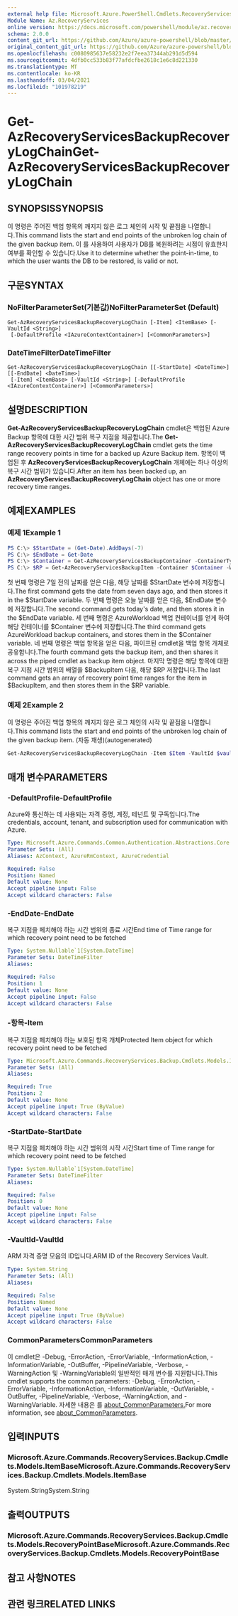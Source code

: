 ```yaml
---
external help file: Microsoft.Azure.PowerShell.Cmdlets.RecoveryServices.Backup.dll-Help.xml
Module Name: Az.RecoveryServices
online version: https://docs.microsoft.com/powershell/module/az.recoveryservices/get-azrecoveryservicesbackuprecoverylogchain
schema: 2.0.0
content_git_url: https://github.com/Azure/azure-powershell/blob/master/src/RecoveryServices/RecoveryServices/help/Get-AzRecoveryServicesBackupRecoveryLogChain.md
original_content_git_url: https://github.com/Azure/azure-powershell/blob/master/src/RecoveryServices/RecoveryServices/help/Get-AzRecoveryServicesBackupRecoveryLogChain.md
ms.openlocfilehash: c0080985637e58232e2f7eea37344ab291d5d594
ms.sourcegitcommit: 4dfb0cc533b83f77afdcfbe2618c1e6c8d221330
ms.translationtype: MT
ms.contentlocale: ko-KR
ms.lasthandoff: 03/04/2021
ms.locfileid: "101978219"
---
```

# <span data-ttu-id="31055-101">Get-AzRecoveryServicesBackupRecoveryLogChain</span><span class="sxs-lookup"><span data-stu-id="31055-101">Get-AzRecoveryServicesBackupRecoveryLogChain</span></span>

## <span data-ttu-id="31055-102">SYNOPSIS</span><span class="sxs-lookup"><span data-stu-id="31055-102">SYNOPSIS</span></span>
<span data-ttu-id="31055-103">이 명령은 주어진 백업 항목의 깨지지 않은 로그 체인의 시작 및 끝점을 나열합니다.</span><span class="sxs-lookup"><span data-stu-id="31055-103">This command lists the start and end points of the unbroken log chain of the given backup item.</span></span> <span data-ttu-id="31055-104">이 를 사용하여 사용자가 DB를 복원하려는 시점이 유효한지 여부를 확인할 수 있습니다.</span><span class="sxs-lookup"><span data-stu-id="31055-104">Use it to determine whether the point-in-time, to which the user wants the DB to be restored, is valid or not.</span></span>

## <span data-ttu-id="31055-105">구문</span><span class="sxs-lookup"><span data-stu-id="31055-105">SYNTAX</span></span>

### <span data-ttu-id="31055-106">NoFilterParameterSet(기본값)</span><span class="sxs-lookup"><span data-stu-id="31055-106">NoFilterParameterSet (Default)</span></span>
```
Get-AzRecoveryServicesBackupRecoveryLogChain [-Item] <ItemBase> [-VaultId <String>]
 [-DefaultProfile <IAzureContextContainer>] [<CommonParameters>]
```

### <span data-ttu-id="31055-107">DateTimeFilter</span><span class="sxs-lookup"><span data-stu-id="31055-107">DateTimeFilter</span></span>
```
Get-AzRecoveryServicesBackupRecoveryLogChain [[-StartDate] <DateTime>] [[-EndDate] <DateTime>]
 [-Item] <ItemBase> [-VaultId <String>] [-DefaultProfile <IAzureContextContainer>] [<CommonParameters>]
```

## <span data-ttu-id="31055-108">설명</span><span class="sxs-lookup"><span data-stu-id="31055-108">DESCRIPTION</span></span>
<span data-ttu-id="31055-109">**Get-AzRecoveryServicesBackupRecoveryLogChain** cmdlet은 백업된 Azure Backup 항목에 대한 시간 범위 복구 지점을 제공합니다.</span><span class="sxs-lookup"><span data-stu-id="31055-109">The **Get-AzRecoveryServicesBackupRecoveryLogChain** cmdlet gets the time range recovery points in time for a backed up Azure Backup item.</span></span>
<span data-ttu-id="31055-110">항목이 백업된 후 **AzRecoveryServicesBackupRecoveryLogChain** 개체에는 하나 이상의 복구 시간 범위가 있습니다.</span><span class="sxs-lookup"><span data-stu-id="31055-110">After an item has been backed up, an **AzRecoveryServicesBackupRecoveryLogChain** object has one or more recovery time ranges.</span></span>

## <span data-ttu-id="31055-111">예제</span><span class="sxs-lookup"><span data-stu-id="31055-111">EXAMPLES</span></span>

### <span data-ttu-id="31055-112">예제 1</span><span class="sxs-lookup"><span data-stu-id="31055-112">Example 1</span></span>
```powershell
PS C:\> $StartDate = (Get-Date).AddDays(-7) 
PS C:\> $EndDate = Get-Date 
PS C:\> $Container = Get-AzRecoveryServicesBackupContainer -ContainerType AzureWorkload -Status Registered
PS C:\> $RP = Get-AzRecoveryServicesBackupItem -Container $Container -WorkloadType MSSQL | Get-AzRecoveryServicesBackupRecoveryLogChain -StartDate $Startdate.ToUniversalTime() -EndDate $Enddate.ToUniversalTime()
```

<span data-ttu-id="31055-113">첫 번째 명령은 7일 전의 날짜를 얻은 다음, 해당 날짜를 $StartDate 변수에 저장합니다.</span><span class="sxs-lookup"><span data-stu-id="31055-113">The first command gets the date from seven days ago, and then stores it in the $StartDate variable.</span></span>
<span data-ttu-id="31055-114">두 번째 명령은 오늘 날짜를 얻은 다음, $EndDate 변수에 저장합니다.</span><span class="sxs-lookup"><span data-stu-id="31055-114">The second command gets today's date, and then stores it in the $EndDate variable.</span></span>
<span data-ttu-id="31055-115">세 번째 명령은 AzureWorkload 백업 컨테이너를 얻게 하여 해당 컨테이너를 $Container 변수에 저장합니다.</span><span class="sxs-lookup"><span data-stu-id="31055-115">The third command gets AzureWorkload backup containers, and stores them in the $Container variable.</span></span>
<span data-ttu-id="31055-116">네 번째 명령은 백업 항목을 얻은 다음, 파이프된 cmdlet을 백업 항목 개체로 공유합니다.</span><span class="sxs-lookup"><span data-stu-id="31055-116">The fourth command gets the backup item, and then shares it across the piped cmdlet as backup item object.</span></span>
<span data-ttu-id="31055-117">마지막 명령은 해당 항목에 대한 복구 지점 시간 범위의 배열을 $BackupItem 다음, 해당 $RP 저장합니다.</span><span class="sxs-lookup"><span data-stu-id="31055-117">The last command gets an array of recovery point time ranges for the item in $BackupItem, and then stores them in the $RP variable.</span></span>

### <span data-ttu-id="31055-118">예제 2</span><span class="sxs-lookup"><span data-stu-id="31055-118">Example 2</span></span>

<span data-ttu-id="31055-119">이 명령은 주어진 백업 항목의 깨지지 않은 로그 체인의 시작 및 끝점을 나열합니다.</span><span class="sxs-lookup"><span data-stu-id="31055-119">This command lists the start and end points of the unbroken log chain of the given backup item.</span></span> <span data-ttu-id="31055-120">(자동 재생)</span><span class="sxs-lookup"><span data-stu-id="31055-120">(autogenerated)</span></span>

```powershell <!-- Aladdin Generated Example --> 
Get-AzRecoveryServicesBackupRecoveryLogChain -Item $Item -VaultId $vault.ID
```

## <span data-ttu-id="31055-121">매개 변수</span><span class="sxs-lookup"><span data-stu-id="31055-121">PARAMETERS</span></span>

### <span data-ttu-id="31055-122">-DefaultProfile</span><span class="sxs-lookup"><span data-stu-id="31055-122">-DefaultProfile</span></span>
<span data-ttu-id="31055-123">Azure와 통신하는 데 사용되는 자격 증명, 계정, 테넌트 및 구독입니다.</span><span class="sxs-lookup"><span data-stu-id="31055-123">The credentials, account, tenant, and subscription used for communication with Azure.</span></span>

```yaml
Type: Microsoft.Azure.Commands.Common.Authentication.Abstractions.Core.IAzureContextContainer
Parameter Sets: (All)
Aliases: AzContext, AzureRmContext, AzureCredential

Required: False
Position: Named
Default value: None
Accept pipeline input: False
Accept wildcard characters: False
```

### <span data-ttu-id="31055-124">-EndDate</span><span class="sxs-lookup"><span data-stu-id="31055-124">-EndDate</span></span>
<span data-ttu-id="31055-125">복구 지점을 페치해야 하는 시간 범위의 종료 시간</span><span class="sxs-lookup"><span data-stu-id="31055-125">End time of Time range for which recovery point need to be fetched</span></span>

```yaml
Type: System.Nullable`1[System.DateTime]
Parameter Sets: DateTimeFilter
Aliases:

Required: False
Position: 1
Default value: None
Accept pipeline input: False
Accept wildcard characters: False
```

### <span data-ttu-id="31055-126">-항목</span><span class="sxs-lookup"><span data-stu-id="31055-126">-Item</span></span>
<span data-ttu-id="31055-127">복구 지점을 페치해야 하는 보호된 항목 개체</span><span class="sxs-lookup"><span data-stu-id="31055-127">Protected Item object for which recovery point need to be fetched</span></span>

```yaml
Type: Microsoft.Azure.Commands.RecoveryServices.Backup.Cmdlets.Models.ItemBase
Parameter Sets: (All)
Aliases:

Required: True
Position: 2
Default value: None
Accept pipeline input: True (ByValue)
Accept wildcard characters: False
```

### <span data-ttu-id="31055-128">-StartDate</span><span class="sxs-lookup"><span data-stu-id="31055-128">-StartDate</span></span>
<span data-ttu-id="31055-129">복구 지점을 페치해야 하는 시간 범위의 시작 시간</span><span class="sxs-lookup"><span data-stu-id="31055-129">Start time of Time range for which recovery point need to be fetched</span></span>

```yaml
Type: System.Nullable`1[System.DateTime]
Parameter Sets: DateTimeFilter
Aliases:

Required: False
Position: 0
Default value: None
Accept pipeline input: False
Accept wildcard characters: False
```

### <span data-ttu-id="31055-130">-VaultId</span><span class="sxs-lookup"><span data-stu-id="31055-130">-VaultId</span></span>
<span data-ttu-id="31055-131">ARM 자격 증명 모음의 ID입니다.</span><span class="sxs-lookup"><span data-stu-id="31055-131">ARM ID of the Recovery Services Vault.</span></span>

```yaml
Type: System.String
Parameter Sets: (All)
Aliases:

Required: False
Position: Named
Default value: None
Accept pipeline input: True (ByValue)
Accept wildcard characters: False
```

### <span data-ttu-id="31055-132">CommonParameters</span><span class="sxs-lookup"><span data-stu-id="31055-132">CommonParameters</span></span>
<span data-ttu-id="31055-133">이 cmdlet은 -Debug, -ErrorAction, -ErrorVariable, -InformationAction, -InformationVariable, -OutBuffer, -PipelineVariable, -Verbose, -WarningAction 및 -WarningVariable의 일반적인 매개 변수를 지원합니다.</span><span class="sxs-lookup"><span data-stu-id="31055-133">This cmdlet supports the common parameters: -Debug, -ErrorAction, -ErrorVariable, -InformationAction, -InformationVariable, -OutVariable, -OutBuffer, -PipelineVariable, -Verbose, -WarningAction, and -WarningVariable.</span></span> <span data-ttu-id="31055-134">자세한 내용은 를 [about_CommonParameters.](http://go.microsoft.com/fwlink/?LinkID=113216)</span><span class="sxs-lookup"><span data-stu-id="31055-134">For more information, see [about_CommonParameters](http://go.microsoft.com/fwlink/?LinkID=113216).</span></span>

## <span data-ttu-id="31055-135">입력</span><span class="sxs-lookup"><span data-stu-id="31055-135">INPUTS</span></span>

### <span data-ttu-id="31055-136">Microsoft.Azure.Commands.RecoveryServices.Backup.Cmdlets.Models.ItemBase</span><span class="sxs-lookup"><span data-stu-id="31055-136">Microsoft.Azure.Commands.RecoveryServices.Backup.Cmdlets.Models.ItemBase</span></span>
<span data-ttu-id="31055-137">System.String</span><span class="sxs-lookup"><span data-stu-id="31055-137">System.String</span></span>

## <span data-ttu-id="31055-138">출력</span><span class="sxs-lookup"><span data-stu-id="31055-138">OUTPUTS</span></span>

### <span data-ttu-id="31055-139">Microsoft.Azure.Commands.RecoveryServices.Backup.Cmdlets.Models.RecoveryPointBase</span><span class="sxs-lookup"><span data-stu-id="31055-139">Microsoft.Azure.Commands.RecoveryServices.Backup.Cmdlets.Models.RecoveryPointBase</span></span>

## <span data-ttu-id="31055-140">참고 사항</span><span class="sxs-lookup"><span data-stu-id="31055-140">NOTES</span></span>

## <span data-ttu-id="31055-141">관련 링크</span><span class="sxs-lookup"><span data-stu-id="31055-141">RELATED LINKS</span></span>
